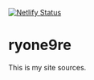 [![Netlify Status](https://api.netlify.com/api/v1/badges/25ca2fcf-0845-47fb-b8fd-8ae4de27b6b0/deploy-status)](https://app.netlify.com/sites/ryone9re/deploys)

# ryone9re

This is my site sources.
